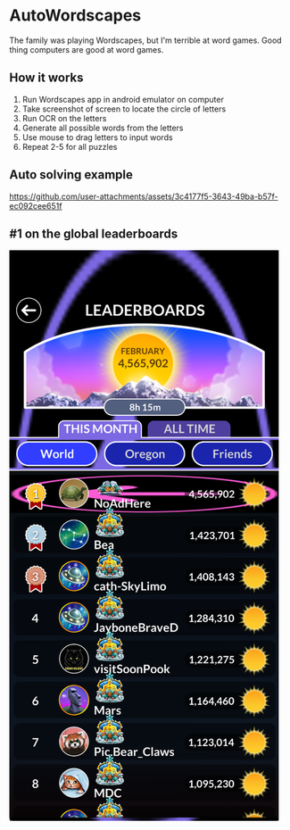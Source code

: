 # AutoWordscapes
The family was playing Wordscapes, but I'm terrible at word games. Good thing computers are good at word games.

## How it works

1. Run Wordscapes app in android emulator on computer 
2. Take screenshot of screen to locate the circle of letters 
3. Run OCR on the letters 
4. Generate all possible words from the letters 
5. Use mouse to drag letters to input words
6. Repeat 2-5 for all puzzles

## Auto solving example

https://github.com/user-attachments/assets/3c4177f5-3643-49ba-b57f-ec092cee651f

## \#1 on the global leaderboards

![global leaderboard](https://github.com/twang35/AutoWordscapes/blob/main/screenshots/leaderboard%2028-02-2022.png)
